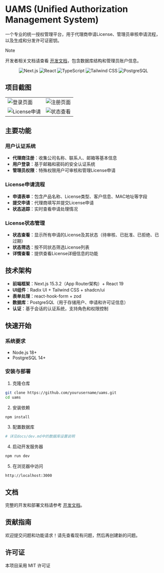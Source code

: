 # UAMS (Unified Authorization Management System)

一个专业的统一授权管理平台，用于代理商申请License、管理员审核申请流程，以及生成和分发许可证密钥。

> [!NOTE]
> 开发者相关文档请查看 [开发文档](docs/dev.md)，包含数据库结构和管理员账户信息。

<div align="center">
  <img src="https://img.shields.io/badge/next.js-15.3.2-black" alt="Next.js" />
  <img src="https://img.shields.io/badge/react-19-blue" alt="React" />
  <img src="https://img.shields.io/badge/typescript-5-blue" alt="TypeScript" />
  <img src="https://img.shields.io/badge/tailwindcss-4-blueviolet" alt="Tailwind CSS" />
  <img src="https://img.shields.io/badge/postgres-latest-blue" alt="PostgreSQL" />
</div>

## 项目截图

<div align="center">
  <table>
    <tr>
      <td><img src="https://via.placeholder.com/400x200?text=登录页面" alt="登录页面" /></td>
      <td><img src="https://via.placeholder.com/400x200?text=注册页面" alt="注册页面" /></td>
    </tr>
    <tr>
      <td><img src="https://via.placeholder.com/400x200?text=License申请" alt="License申请" /></td>
      <td><img src="https://via.placeholder.com/400x200?text=状态查看" alt="状态查看" /></td>
    </tr>
  </table>
</div>

## 主要功能

### 用户认证系统
- **代理商注册**：收集公司名称、联系人、邮箱等基本信息
- **用户登录**：基于邮箱和密码的安全认证系统
- **管理员权限**：特殊权限用户可审核和管理License申请

### License申请流程
- **申请表单**：包含产品名称、License类型、客户信息、MAC地址等字段
- **提交申请**：代理商填写并提交License申请
- **状态追踪**：实时查看申请处理情况

### License状态管理
- **状态查看**：显示所有申请的License及其状态（待审核、已批准、已拒绝、已过期）
- **状态筛选**：按不同状态筛选License列表
- **详情查看**：提供查看License详细信息的功能

## 技术架构

- **前端框架**：Next.js 15.3.2（App Router架构）+ React 19
- **UI组件**：Radix UI + Tailwind CSS + shadcn/ui
- **表单处理**：react-hook-form + zod
- **数据库**：PostgreSQL（用于存储用户、申请和许可证信息）
- **认证**：基于会话的认证系统，支持角色和权限控制

## 快速开始

### 系统要求
- Node.js 18+
- PostgreSQL 14+

### 安装与部署

1. 克隆仓库
```bash
git clone https://github.com/yourusername/uams.git
cd uams
```

2. 安装依赖
```bash
npm install
```

3. 配置数据库
```bash
# 详见docs/dev.md中的数据库设置说明
```

4. 启动开发服务器
```bash
npm run dev
```

5. 在浏览器中访问
```
http://localhost:3000
```

## 文档

完整的开发和部署文档请参考 [开发文档](docs/dev.md)。

## 贡献指南

欢迎提交问题和功能请求！请先查看现有问题，然后再创建新的问题。

## 许可证

本项目采用 MIT 许可证